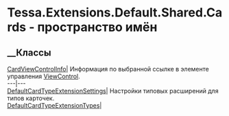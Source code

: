 # Tessa.Extensions.Default.Shared.Cards - пространство имён
## __Классы
[CardViewControlInfo](T_Tessa_Extensions_Default_Shared_Cards_CardViewControlInfo.htm)|
Информация по выбранной ссылке в элементе управления
[ViewControl](F_Tessa_Cards_CardControlTypes_ViewControl.htm).  
---|---  
[DefaultCardTypeExtensionSettings](T_Tessa_Extensions_Default_Shared_Cards_DefaultCardTypeExtensionSettings.htm)|
Настройки типовых расширений для типов карточек.  
[DefaultCardTypeExtensionTypes](T_Tessa_Extensions_Default_Shared_Cards_DefaultCardTypeExtensionTypes.htm)|
